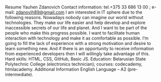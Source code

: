 Resume
Yauhen Zdanovich
Contact information: tel.+375 33 686 13 00 ; e-mail: zdanovih89@gmail.com
I am interested in IT sphere due to the following reasons. Nowadays nobody can imagine our world without technologies. They make our life easier and help develop and explore inaccessible secrets of our life and planet. And I want to be part of the people who make this progress possible. I want to facilitate human interaction with technology and make it as comfortable as possible. I’m going to fill the lack of experience with a strong motivation and desire to learn something new. And if there is an opportunity to receive information from experienced developers then I will willingly take advantage of this.
Hard skills: HTML, CSS, GitHub, Basic JS.
Education: Belarusian State Polytechnic College (electronics technician); courses: codecademy, htmlacademy.
Additional Information
English Language – A2 (pre-intermediate).
